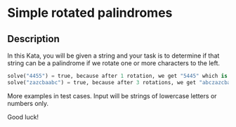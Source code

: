 # Simple rotated palindromes

## Description

In this Kata, you will be given a string and your task is to determine if that string can be a palindrome if we rotate one or more characters to the left.

```python
solve("4455") = true, because after 1 rotation, we get "5445" which is a palindrome
solve("zazcbaabc") = true, because after 3 rotations, we get "abczazcba", a palindrome
```

More examples in test cases. Input will be strings of lowercase letters or numbers only.

Good luck!
